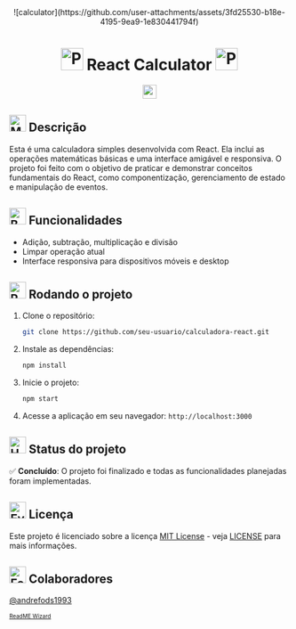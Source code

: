 <div align="center">
![calculator](https://github.com/user-attachments/assets/3fd25530-b18e-4195-9ea9-1e830441794f)
</div>

<h1 align="center"><img src="https://raw.githubusercontent.com/Tarikul-Islam-Anik/Animated-Fluent-Emojis/master/Emojis/Activities/Party%20Popper.png" alt="Party Popper" width="40" height="40" /> React Calculator <img src="https://raw.githubusercontent.com/Tarikul-Islam-Anik/Animated-Fluent-Emojis/master/Emojis/Activities/Party%20Popper.png" alt="Party Popper" width="40" height="40" /></h1>

<p align="center" >
  <a href="https://skillicons.dev">
    <img src="https://skillicons.dev/icons?i=css,html,js,react" height="25"/>
  </a>
</p>

## <img src="https://raw.githubusercontent.com/Tarikul-Islam-Anik/Animated-Fluent-Emojis/master/Emojis/Objects/Memo.png" alt="Memo" width="30" height="30" /> Descrição

Esta é uma calculadora simples desenvolvida com React. Ela inclui as operações matemáticas básicas e uma interface amigável e responsiva. O projeto foi feito com o objetivo de praticar e demonstrar conceitos fundamentais do React, como componentização, gerenciamento de estado e manipulação de eventos.

## <img src="https://raw.githubusercontent.com/Tarikul-Islam-Anik/Animated-Fluent-Emojis/master/Emojis/Objects/Books.png" alt="Books" width="30" height="30" /> Funcionalidades

 - Adição, subtração, multiplicação e divisão
 - Limpar operação atual
 - Interface responsiva para dispositivos móveis e desktop

## <img src="https://raw.githubusercontent.com/Tarikul-Islam-Anik/Animated-Fluent-Emojis/master/Emojis/Travel%20and%20places/Rocket.png" alt="Rocket" width="30" height="30" /> Rodando o projeto

1. Clone o repositório:
   ```bash
   git clone https://github.com/seu-usuario/calculadora-react.git
   ```

2. Instale as dependências:
   ```bash
   npm install
   ```

3. Inicie o projeto:
   ```bash
   npm start
   ```

4. Acesse a aplicação em seu navegador: `http://localhost:3000`

## <img src="https://raw.githubusercontent.com/Tarikul-Islam-Anik/Animated-Fluent-Emojis/master/Emojis/Travel%20and%20places/Hourglass%20Done.png" alt="Hourglass Done" width="30" height="30" /> Status do projeto

✅ **Concluído**: O projeto foi finalizado e todas as funcionalidades planejadas foram implementadas.

## <img src="https://raw.githubusercontent.com/Tarikul-Islam-Anik/Animated-Fluent-Emojis/master/Emojis/Hand%20gestures/Eyes.png" alt="Eyes" width="30" height="30" /> Licença

Este projeto é licenciado sobre a licença [MIT License](https://opensource.org/licenses/MIT) - veja [LICENSE](LICENSE) para mais informações.

## <img src="https://raw.githubusercontent.com/Tarikul-Islam-Anik/Animated-Fluent-Emojis/master/Emojis/Hand%20gestures/Folded%20Hands%20Medium-Light%20Skin%20Tone.png" alt="Folded Hands Medium-Light Skin Tone" width="30" height="30" /> Colaboradores

[@andrefods1993](https://github.com/andrefods1993)

<span style="font-size: 10px;"> [ReadME Wizard](https://github.com/andrefods1993) </span>
